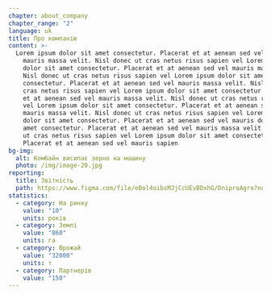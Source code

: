 ```yaml
---
chapter: about_company
chapter_range: "2"
language: uk
title: Про компанію
content: >-
  Lorem ipsum dolor sit amet consectetur. Placerat et at aenean sed vel
    mauris massa velit. Nisl donec ut cras netus risus sapien vel Lorem ipsum
    dolor sit amet consectetur. Placerat et at aenean sed vel mauris massa velit.
    Nisl donec ut cras netus risus sapien vel Lorem ipsum dolor sit amet
    consectetur. Placerat et at aenean sed vel mauris massa velit. Nisl donec ut
    cras netus risus sapien vel Lorem ipsum dolor sit amet consectetur. Placerat
    et at aenean sed vel mauris massa velit. Nisl donec ut cras netus risus sapien
    vel Lorem ipsum dolor sit amet consectetur. Placerat et at aenean sed vel
    mauris massa velit. Nisl donec ut cras netus risus sapien vel Lorem ipsum
    dolor sit amet consectetur. Placerat et at aenean sed vel mauris dolor sit
    amet consectetur. Placerat et at aenean sed vel mauris massa velit. Nisl donec
    ut cras netus risus sapien vel Lorem ipsum dolor sit amet consectetur.
    Placerat et at aenean sed vel mauris sapien
bg-img:
  alt: Комбайн висипає зерно на машину
  photo: /img/image-20.jpg
reporting:
  title: Звітність
  path: https://www.figma.com/file/eBol4oibsMJjCcUEvBDxhG/DniproAgro?node-id=0%3A1&t=vu7KqWZhmPt4LzVI-0
statistics:
  - category: На ринку
    value: "10"
    units: років
  - category: Землі
    value: "860"
    units: га
  - category: Врожай
    value: "32000"
    units: т
  - category: Партнерів
    value: "150"
---
```

